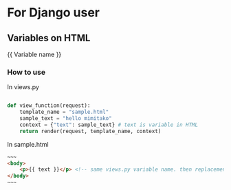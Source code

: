 # For Django user

## Variables on HTML

{{ Variable name }} <!-- Variable name is defined in Django -->

### How to use

In views.py
```Python

def view_function(request):
    template_name = "sample.html"
    sample_text = "hello mimitako"
    context = {"text": sample_text} # text is variable in HTML
    return render(request, template_name, context)

```

In sample.html
```html
~~~
<body>
    <p>{{ text }}</p> <!-- same views.py variable name. then replacement "hello mimitako"-->
</body>
~~~
```


